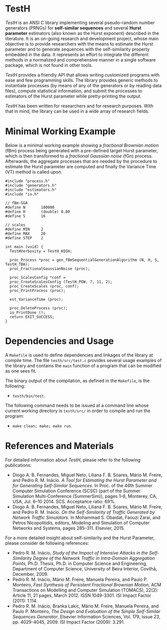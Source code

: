 # TestH

*TestH* is an ANSI C library implementing several pseudo-random number generators (PRNGs) for **self-similar sequences** and several **Hurst parameter** estimators (also known as the Hurst exponent) described in the literature. It is an on-going research and development project, whose main objective is to provide researchers with the means to estimate the Hurst parameter and to generate sequences with the self-similarity property embedded in the data. It represents an effort to integrate the different methods in a normalized and comprehensive manner in a single software package, which is not found in other tools.

*TestH* provides a friendly API that allows writing customized programs with ease and few programming skills. The library provides generic methods to instantiate processes (by means of any of the generators or by reading data files), compute statistical information, and submit the processes to estimators of the Hurst parameter while pretty-printing the output. 

*TestH* has been written for researchers and for research purposes. With that in mind, the library can be used in a wide array of research fields.

# Minimal Working Example

Below is a minimal working example showing a *fractional Brownian motion* (fBm) process being generated with a pre-defined target Hurst parameter, which is then transformed to a *fractional Gaussian noise* (fGn) process. Afterwards, the aggregate processes that are needed by the procedure to estimate the Hurst parameter are computed and finally the Variance Time (VT) method is called upon.

```
#include "process.h"
#include "generators.h"
#include "estimators.h"
#include "io.h"

// fBm-SGA
#define N		100000
#define H		(double) 0.80
#define S		16

// scales
#define MIN		2
#define MAX		20
#define STEP	2

int main (void) {
  TestHVerbosity = TestH_HIGH;

  proc_Process *proc = gen_fBmSequentialGenerationAlgorithm (N, H, S, TestH_fBm);
  proc_FractionalGaussianNoise (proc);
  
  proc_ScalesConfig *conf = 
  proc_CreateScalesConfig (TestH_POW, 7, 11, 2);
  proc_CreateScales (proc, conf);
  proc_PrintProcess (proc);
  
  est_VarianceTime (proc);
  
  proc_DeleteProcess (proc);
  io_PrintDone ();
  return EXIT_SUCCESS;
}

```

# Dependencies and Usage

A `Makefile` is used to define dependencies and linkages of the library at compile time. The file `testh/src/test.c` provides several usage examples of the library and contains the `main` function of a program that can be modified as one sees fit. 

The binary output of the compilation, as defined in the `Makefile`, is the following: 

* `testh/bin/test`.

The following command needs to be issued at a command line whose current working directory is `testh/src/` in order to compile and run the program:

* `make clean; make; make run`.

# References and Materials

For detailed information about *TestH*, please refer to the following publications:

* Diogo A. B. Fernandes, Miguel Neto, Liliana F. B. Soares, Mário M. Freire, and Pedro R. M. Inácio. *A Tool for Estimating the Hurst Parameter and for Generating Self-Similar Sequences*. In Proc. of the 46th Summer Computer Simulation Conference (SCSC) (part of the Summer Simulation Multi-Conference (SummerSim)), pages 1–8, Monterey, CA, USA, Jul. 6–10 2014. SCS. Acceptance ratio: 69%.
* Diogo A. B. Fernandes, Miguel Neto, Liliana F. B. Soares, Mário M. Freire, and Pedro R. M. Inácio. *On the Self-Similarity of Traffic Generated by Network Traffic Simulators*. In Mohammad S. Obaidat, Faouzi Zarai, and Petros Nicopolitidis, editors, Modeling and Simulation of Computer Networks and Systems, pages 285–311. Elsevier, 2015.

For a more detailed insight about self-similarity and the Hurst Parameter, please consider de following references:

* Pedro R. M. Inácio, *Study of the Impact of Intensive Attacks in the Self-Similarity Degree of the Network Traffic in Intra-Domain Aggregation Points*, Ph.D. Thesis, Ph.D. in Computer Science and Engineering, Department of Computer Science, University of Beira Interior, Covilhã, December, 2009. 
* Pedro R. M. Inácio, Mário M. Freire, Manuela Pereira, and Paulo P. Monteiro, *Fast Synthesis of Persistent Fractional Brownian Motion*, ACM Transactions on Modelling and Computer Simulation (TOMACS), 22(2): Article 11, 21 pages, March 2012. ISSN 1049-3301. ISI Impact Factor (2011): 1.114.
* Pedro R. M. Inácio, Branka Lakic, Mário M. Freire, Manuela Pereira, and Paulo P. Monteiro, *The Design and Evaluation of the Simple Self-Similar Sequences Generator*, Elsevier Information Sciences, Vol. 179, Issue 23, pp. 4029-4045, 2009. ISI Impact Factor (2009): 3.291.

